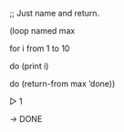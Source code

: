  

;; Just name and return. 

(loop named max 

for i from 1 to 10 

do (print i) 

do (return-from max ’done)) 

&#9655; 1 

*→* DONE 

